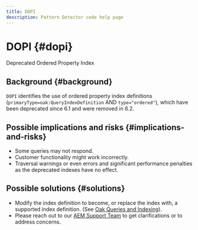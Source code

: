 ```yaml
---
title: DOPI
description: Pattern Detector code help page
---
```


# DOPI {#dopi}

Deprecated Ordered Property Index

## Background {#background}

`DOPI` identifies the use of ordered property index definitions (`primaryType=oak:QueryIndexDefinition` AND `type="ordered"`), which have been deprecated since 6.1 and were removed in 6.2.

## Possible implications and risks {#implications-and-risks}

* Some queries may not respond.
* Customer functionality might work incorrectly.
* Traversal warnings or even errors and significant performance penalties as the deprecated indexes have no effect.

## Possible solutions {#solutions}

* Modify the index definition to become, or replace the index with, a supported index definition. (See [Oak Queries and Indexing](https://experienceleague.adobe.com/docs/experience-manager-65/deploying/deploying/queries-and-indexing.html)).
* Please reach out to our [AEM Support Team](https://helpx.adobe.com/enterprise/using/support-for-experience-cloud.html) to get clarifications or to address concerns.
